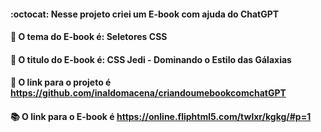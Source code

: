 #### :octocat:    Nesse projeto criei um E-book com ajuda do ChatGPT <br>
#### :paperclip:  O tema do E-book é: Seletores CSS <br>
#### :green_book: O titulo do E-book é: CSS Jedi - Dominando o Estilo das Gálaxias <br>
#### :pushpin:    O link para o projeto é https://github.com/inaldomacena/criandoumebookcomchatGPT  <br>
#### :books:      O link para o E-book é  https://online.fliphtml5.com/twlxr/kgkg/#p=1
